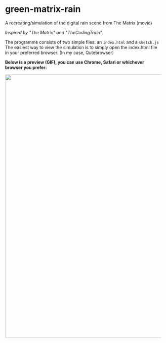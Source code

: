 # green-matrix-rain
A recreating/simulation of the digital rain scene from The Matrix (movie)

*Inspired by "The Matrix" and "TheCodingTrain".*

The programme consists of two simple files: an `index.html` and a `sketch.js`
The easiest way to view the simulation is to simply open the index.html file in your preferred browser. (In my case, Qutebrowser)

**Below is a preview (GIF), you can use Chrome, Safari or whichever browser you prefer:**

<img src="./images/matrix.gif" width=850>
